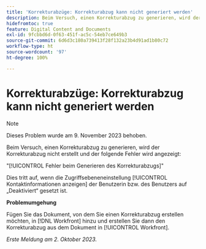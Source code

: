```yaml
---
title: 'Korrekturabzüge: Korrekturabzug kann nicht generiert werden'
description: Beim Versuch, einen Korrekturabzug zu generieren, wird der Korrekturabzug nicht erstellt und ein Fehler wird angezeigt.
hidefromtoc: true
feature: Digital Content and Documents
exl-id: 9fcbbd6d-0f63-451f-ac5c-54eb7ce649b3
source-git-commit: 6d6d3c180a739413f28f132a23b4d91ad1b80c72
workflow-type: ht
source-wordcount: '97'
ht-degree: 100%

---
```


# Korrekturabzüge: Korrekturabzug kann nicht generiert werden

>[!NOTE]
>
>Dieses Problem wurde am 9. November 2023 behoben.

Beim Versuch, einen Korrekturabzug zu generieren, wird der Korrekturabzug nicht erstellt und der folgende Fehler wird angezeigt:

&quot;[!UICONTROL Fehler beim Generieren des Korrekturabzugs]&quot;

Dies tritt auf, wenn die Zugriffsebeneneinstellung [!UICONTROL Kontaktinformationen anzeigen] der Benutzerin bzw. des Benutzers auf „Deaktiviert“ gesetzt ist.

**Problemumgehung**

Fügen Sie das Dokument, von dem Sie einen Korrekturabzug erstellen möchten, in [!DNL Workfront] hinzu und erstellen Sie dann den Korrekturabzug aus dem Dokument in [!UICONTROL Workfront].

_Erste Meldung am 2. Oktober 2023._
